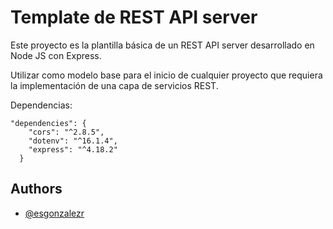 
# Template de REST API server

Este proyecto es la plantilla básica de un REST API server desarrollado en Node JS con Express.

Utilizar como modelo base para el inicio de cualquier proyecto que requiera la implementación de una capa de servicios REST.

Dependencias:

````
"dependencies": {
    "cors": "^2.8.5",
    "dotenv": "^16.1.4",
    "express": "^4.18.2"
  }
````




## Authors

- [@esgonzalezr](https://github.com/esgonzalezr)

